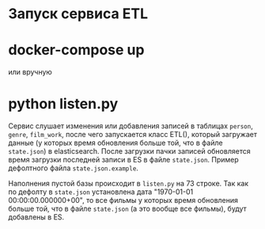 # Запуск сервиса ETL

# docker-compose up

или вручную

# python listen.py

Сервис слушает изменения или добавления записей в таблицах `person`, `genre`,
`film_work`, после чего запускается класс ETL(), который загружает данные 
(у которых время обновления больше той, что в файле `state.json`) в 
elasticsearch. После загрузки пачки записей обновляется время загрузки 
последней записи в ES в файле `state.json`.
Пример дефолтного файла `state.json.example`.

Наполнения пустой базы происходит в `listen.py` на 73 строке. Так как по дефолту в
`state.json` установлена дата "1970-01-01 00:00:00.000000+00", то все фильмы у
которых время обновления больше той, что в файле `state.json` (а это вообще все фильмы),
будут добавлены в ES.